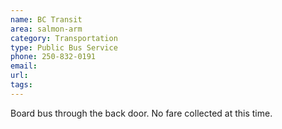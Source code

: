 ```yaml
---
name: BC Transit
area: salmon-arm
category: Transportation
type: Public Bus Service
phone: 250-832-0191
email:
url:
tags:
---
```


Board bus through the back door. No fare collected at this time.
